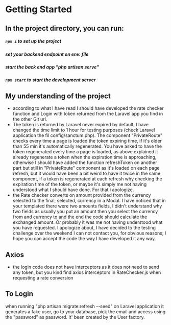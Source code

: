 # Getting Started
## In the project directory, you can run:
##### `npm i` to set up the project
##### set your backend endpoint on env. file
##### start the back end app "php artisan serve"
##### `npm start` to start the development server

## My understanding of the project
- according to what I have read I should have developed the rate checker function and Login
with token returned from the Laravel app you find in the other Git url.
- The token is returned by Laravel never expired by default, I have changed the time limit to
1 hour for testing purposes (check Laravel application the fil config/sanctum.php). The component "PrivateRoute" checks every time a page is loaded
the token expiring time, if it's older than 55 min it's automatically regenerated.
You have asked to have the token regenerated every time a page is loaded, as above explained it already
regenerate a token when the expiration time is approaching, otherwise I should have added the function refreshToken
on another part but still in "PrivateRoute" component as it's loaded on each page refresh,
but it would have been a bit weird to have it twice in the same component, if a token is regenerated at each refresh
why checking the expiration time of the token, or maybe it's simply me not having understood what I should have done.
For that i apologize. 
- the Rate checker converts on amount provided from the currency selected to the final, selected, currency in a Modal.
I have noticed that in your templated there were two amounts fields, I didn't understand why two fields as usually
you put an amount then you select the currency from and currency to and the end the code should calculate the exchanged 
amount. Or probably it was me not having understood what you have requested. I apologize about, I have decided to the testing
challenge over the weekend I can not contact you, for obvious reasons; I hope you can accept the code the way I have developed
it any way.


## Axios
- the login code does not have interceptors as it does not need to send any token, but you kind find axios interceptors in
RateChecker.js when requesting a rate conversion

## To Login
when running "php artisan migrate:refresh --seed" on Laravel application it generates a fake user, go to your database, pick
the email and access using the "password" as password. 
It' been created by the User factory. 

